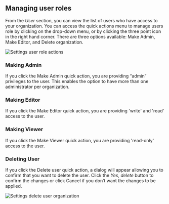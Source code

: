 ## Managing user roles

From the *User* section, you can view the list of users who have access to your organization. You can access the quick actions menu to manage users role by clicking on the drop-down menu, or by clicking the three point icon in the right hand corner. There are three options available: Make Admin, Make Editor, and Delete organization.

![Settings user role actions](/img/cloud-native-workspace/settings/settings_user_role_actions.png)

### Making Admin

If you click the Make Admin quick action, you are providing “admin” privileges to the user. This enables the option to have more than one administrator per organization.

### Making Editor

If you click the Make Editor quick action, you are providing 'write' and 'read' access to the user.

### Making Viewer

If you click the Make Viewer quick action, you are providing 'read-only' access to the user.

### Deleting User

If you click the Delete user quick action, a dialog will appear allowing you to confirm that you want to delete the user. Click the *Yes, delete* button to confirm the changes or click Cancel if you don’t want the changes to be applied.

![Settings delete user organization](/img/cloud-native-workspace/settings/settings_delete_user_organization.png)